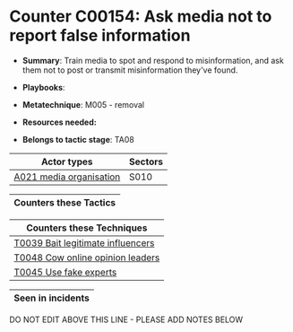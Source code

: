 # Counter C00154: Ask media not to report false information

* **Summary**: Train media to spot and respond to misinformation, and ask them not to post or transmit misinformation they've found. 

* **Playbooks**: 

* **Metatechnique**: M005 - removal

* **Resources needed:** 

* **Belongs to tactic stage**: TA08


| Actor types | Sectors |
| ----------- | ------- |
| [A021 media organisation](../actortypes/A021.md) | S010 |



| Counters these Tactics |
| ---------------------- |



| Counters these Techniques |
| ------------------------- |
| [T0039 Bait legitimate influencers](../techniques/T0039.md) |
| [T0048 Cow online opinion leaders](../techniques/T0048.md) |
| [T0045 Use fake experts](../techniques/T0045.md) |



| Seen in incidents |
| ----------------- |


DO NOT EDIT ABOVE THIS LINE - PLEASE ADD NOTES BELOW